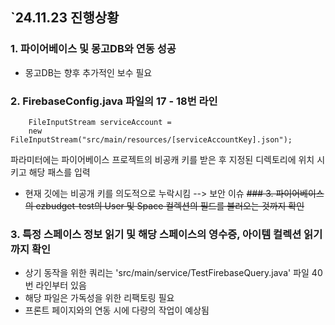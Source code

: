 ## `24.11.23 진행상황
### 1. 파이어베이스 및 몽고DB와 연동 성공
* 몽고DB는 향후 추가적인 보수 필요
### __2. FirebaseConfig.java 파일의 17 - 18번 라인__
        FileInputStream serviceAccount = 
        new FileInputStream("src/main/resources/[serviceAccountKey].json");

파라미터에는 파이어베이스 프로젝트의 비공캐 키를 받은 후 지정된 디렉토리에 위치 시키고 해당 패스를 입력 

   * 현재 깃에는 비공개 키를 의도적으로 누락시킴 --> 보안 이슈
~~### 3. 파이어베이스의 ezbudget-test의 User 및 Space 컬렉션의 필드를 불러오는 것까지 확인~~
### 3. 특정 스페이스 정보 읽기 및 해당 스페이스의 영수증, 아이템 컬렉션 읽기까지 확인
   * 상기 동작을 위한 쿼리는 'src/main/service/TestFirebaseQuery.java' 파일 40번 라인부터 있음
   * 해당 파일은 가독성을 위한 리팩토링 필요
   * 프론트 페이지와의 연동 시에 다량의 작업이 예상됨